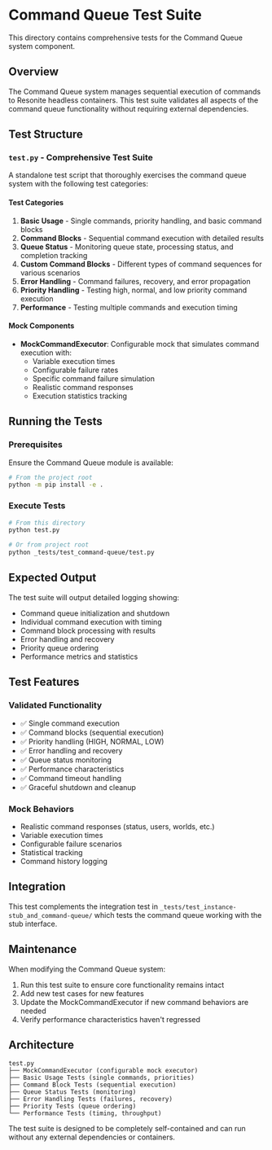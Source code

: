 # Command Queue Test Suite

This directory contains comprehensive tests for the Command Queue system component.

## Overview

The Command Queue system manages sequential execution of commands to Resonite headless containers.
 This test suite validates all aspects of the command queue functionality without requiring external dependencies.

## Test Structure

### `test.py` - Comprehensive Test Suite

A standalone test script that thoroughly exercises the command queue system with the following test categories:

#### Test Categories

1. **Basic Usage** - Single commands, priority handling, and basic command blocks
2. **Command Blocks** - Sequential command execution with detailed results
3. **Queue Status** - Monitoring queue state, processing status, and completion tracking
4. **Custom Command Blocks** - Different types of command sequences for various scenarios
5. **Error Handling** - Command failures, recovery, and error propagation
6. **Priority Handling** - Testing high, normal, and low priority command execution
7. **Performance** - Testing multiple commands and execution timing

#### Mock Components

- **MockCommandExecutor**: Configurable mock that simulates command execution with:
  - Variable execution times
  - Configurable failure rates
  - Specific command failure simulation
  - Realistic command responses
  - Execution statistics tracking

## Running the Tests

### Prerequisites

Ensure the Command Queue module is available:

```bash
# From the project root
python -m pip install -e .
```

### Execute Tests

```bash
# From this directory
python test.py

# Or from project root
python _tests/test_command-queue/test.py
```

## Expected Output

The test suite will output detailed logging showing:

- Command queue initialization and shutdown
- Individual command execution with timing
- Command block processing with results
- Error handling and recovery
- Priority queue ordering
- Performance metrics and statistics

## Test Features

### Validated Functionality

- ✅ Single command execution
- ✅ Command blocks (sequential execution)
- ✅ Priority handling (HIGH, NORMAL, LOW)
- ✅ Error handling and recovery
- ✅ Queue status monitoring
- ✅ Performance characteristics
- ✅ Command timeout handling
- ✅ Graceful shutdown and cleanup

### Mock Behaviors

- Realistic command responses (status, users, worlds, etc.)
- Variable execution times
- Configurable failure scenarios
- Statistical tracking
- Command history logging

## Integration

This test complements the integration test in `_tests/test_instance-stub_and_command-queue/` which tests the command
 queue working with the stub interface.

## Maintenance

When modifying the Command Queue system:

1. Run this test suite to ensure core functionality remains intact
2. Add new test cases for new features
3. Update the MockCommandExecutor if new command behaviors are needed
4. Verify performance characteristics haven't regressed

## Architecture

```shell
test.py
├── MockCommandExecutor (configurable mock executor)
├── Basic Usage Tests (single commands, priorities)
├── Command Block Tests (sequential execution)
├── Queue Status Tests (monitoring)
├── Error Handling Tests (failures, recovery)
├── Priority Tests (queue ordering)
└── Performance Tests (timing, throughput)
```

The test suite is designed to be completely self-contained and can run without any external dependencies or containers.
